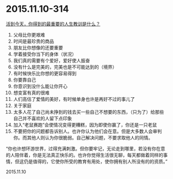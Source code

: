 2015.11.10-314
==============
[活到今天，你得到的最重要的人生教训是什么？](http://www.douban.com/note/338540468/)

1. 父母比你更艰难
2. 时间是最珍贵的商品
3. 朋友比你想像的还要重要
4. 学着接受你当下的身体（状况）
5. 我们真的需要有个爱好，爱好使人振奋
6. 没有什么是完美的，完美也是不可能达到的（境界）
7. 有时候快乐比你想的更容易得到
8. 你要靠自己
9. 你意识到没什么能让你开心
10. 想变富有真的很难
11. 人们高估了爱情的美好，有时候单身也许是再好不过的事儿了
12. 关于家庭
13. 太多人花了自己尚未挣到的钱去买一些自己不想要的东西，（只为了）给那些自己并不喜欢的人留下点印象
14. 加入“老鼠赛跑”会使情况变得更糟糕，因为即使你赢了，你还是一只老鼠
15. 不要把你的问题都告诉别人。也许你认为他们会在意。但是大多数人会审判你。而其他人则认为你很脆弱。自己解决问题，不要求取他人的同情。

“你也许想环游世界，过得充满刺激。但你要牢记，无论走到哪里，若没有你在意的人陪伴着，你是无法真正快乐的。也许你觉得生活很无聊，每天都做着同样的事情，但这仍是值得的，它使你所受的教育有用处，使你拥有别人所没有的的资质。”

2015.11.10